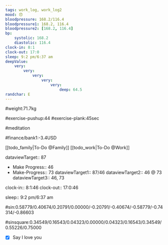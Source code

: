 ```yaml
---
tags: work_log, work_log2
mood: 😞
bloodpressure: 168.2/116.4
bloodpressure1: 168.2, 116.4
bloodpressure2: [168.2, 116.4]
bp:
    systolic: 168.2
    diastolic: 116.4
clock-in: 8:1
clock-out: 17:0
sleep: 9:2 pm/6:37 am
deepValue: 
    very: 
        very: 
            very: 
                very: 
                    very: 
                        deep: 64.5
randchar: E
---
```


#weight:71.7kg

#exercise-pushup:44
#exercise-plank:45sec

#meditation




#finance/bank1:-3.4USD

[[todo_family|To-Do @Family]]
[[todo_work|To-Do @Work]]



dataviewTarget:: 87
- Make Progress:: 46
- Make-Progress:: 73
dataviewTarget1:: 87/46
dataviewTarget2:: 46 @ 73
dataviewTarget3:: 46, 73

clock-in:: 8:1:46
clock-out:: 17:0:46

sleep:: 9:2 pm/6:37 am

#sin:0.58779/0.40674/0.20791/0.00000/-0.20791/-0.40674/-0.58779/-0.74314/-0.86603

#sinsquare:0.34549/0.16543/0.04323/0.00000/0.04323/0.16543/0.34549/0.55226/0.75000

- [x] Say I love you

